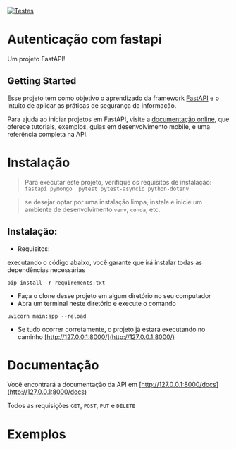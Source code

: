 [![Testes](https://github.com/Pedrozle/autentica-o-com-fastapi/actions/workflows/tests.yml/badge.svg?branch=main&event=push)](https://github.com/Pedrozle/autentica-o-com-fastapi/actions/workflows/tests.yml)

# Autenticação com fastapi

Um projeto FastAPI!

## Getting Started

Esse projeto tem como objetivo o aprendizado da framework [FastAPI](https://github.com/tiangolo/fastapi) e o intuito de aplicar as práticas de segurança da informação.

Para ajuda ao iniciar projetos em FastAPI, visite a
[documentação online](https://fastapi.tiangolo.com/), que oferece tutoriais, exemplos, guias em desenvolvimento mobile, e uma referência completa na API.

# Instalação

> Para executar este projeto, verifique os requisitos de instalação: `fastapi pymongo  pytest pytest-asyncio python-dotenv`

> se desejar optar por uma instalação limpa, instale e inicie um ambiente de desenvolvimento `venv`, `conda`, etc.

## Instalação:

-   Requisitos:

executando o código abaixo, você garante que irá instalar todas as dependências necessárias

```
pip install -r requirements.txt
```

-   Faça o clone desse projeto em algum diretório no seu computador
-   Abra um terminal neste diretório e execute o comando

```
uvicorn main:app --reload
```

-   Se tudo ocorrer corretamente, o projeto já estará executando no caminho [http://127.0.0.1:8000/](http://127.0.0.1:8000/)

# Documentação

Você encontrará a documentação da API em [http://127.0.0.1:8000/docs](http://127.0.0.1:8000/docs)

Todos as requisições `GET`, `POST`, `PUT` e `DELETE`

# Exemplos
